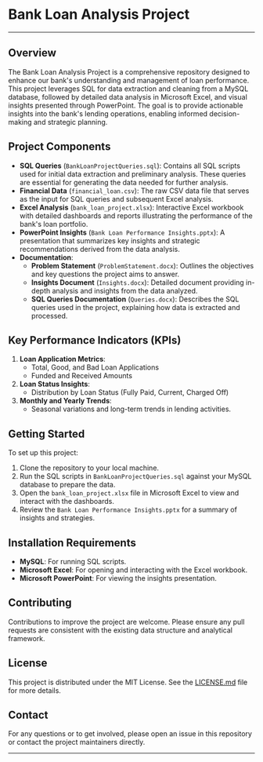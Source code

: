 # Bank Loan Analysis Project
---

## Overview

The Bank Loan Analysis Project is a comprehensive repository designed to enhance our bank's understanding and management of loan performance. This project leverages SQL for data extraction and cleaning from a MySQL database, followed by detailed data analysis in Microsoft Excel, and visual insights presented through PowerPoint. The goal is to provide actionable insights into the bank's lending operations, enabling informed decision-making and strategic planning.

## Project Components

- **SQL Queries** (`BankLoanProjectQueries.sql`): Contains all SQL scripts used for initial data extraction and preliminary analysis. These queries are essential for generating the data needed for further analysis.
- **Financial Data** (`financial_loan.csv`): The raw CSV data file that serves as the input for SQL queries and subsequent Excel analysis.
- **Excel Analysis** (`bank_loan_project.xlsx`): Interactive Excel workbook with detailed dashboards and reports illustrating the performance of the bank's loan portfolio.
- **PowerPoint Insights** (`Bank Loan Performance Insights.pptx`): A presentation that summarizes key insights and strategic recommendations derived from the data analysis.
- **Documentation**:
  - **Problem Statement** (`ProblemStatement.docx`): Outlines the objectives and key questions the project aims to answer.
  - **Insights Document** (`Insights.docx`): Detailed document providing in-depth analysis and insights from the data analyzed.
  - **SQL Queries Documentation** (`Queries.docx`): Describes the SQL queries used in the project, explaining how data is extracted and processed.

## Key Performance Indicators (KPIs)

1. **Loan Application Metrics**:
   - Total, Good, and Bad Loan Applications
   - Funded and Received Amounts
2. **Loan Status Insights**:
   - Distribution by Loan Status (Fully Paid, Current, Charged Off)
3. **Monthly and Yearly Trends**:
   - Seasonal variations and long-term trends in lending activities.

## Getting Started

To set up this project:
1. Clone the repository to your local machine.
2. Run the SQL scripts in `BankLoanProjectQueries.sql` against your MySQL database to prepare the data.
3. Open the `bank_loan_project.xlsx` file in Microsoft Excel to view and interact with the dashboards.
4. Review the `Bank Loan Performance Insights.pptx` for a summary of insights and strategies.

## Installation Requirements

- **MySQL**: For running SQL scripts.
- **Microsoft Excel**: For opening and interacting with the Excel workbook.
- **Microsoft PowerPoint**: For viewing the insights presentation.

## Contributing

Contributions to improve the project are welcome. Please ensure any pull requests are consistent with the existing data structure and analytical framework.

## License

This project is distributed under the MIT License. See the [LICENSE.md](LICENSE) file for more details.

## Contact

For any questions or to get involved, please open an issue in this repository or contact the project maintainers directly.

---
